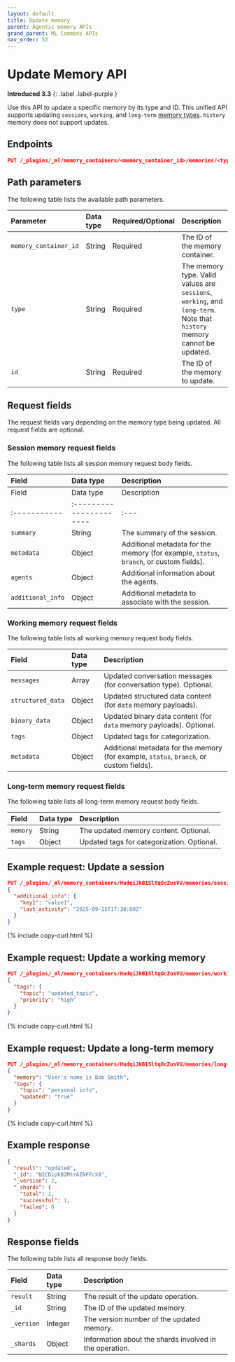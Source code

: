 ```yaml
---
layout: default
title: Update memory
parent: Agentic memory APIs
grand_parent: ML Commons APIs
nav_order: 52
---
```


# Update Memory API
**Introduced 3.3**
{: .label .label-purple }

Use this API to update a specific memory by its type and ID. This unified API supports updating `sessions`, `working`, and `long-term` [memory types]({{site.url}}{{site.baseurl}}/ml-commons-plugin/agentic-memory/#memory-types). `history` memory does not support updates.

## Endpoints

```json
PUT /_plugins/_ml/memory_containers/<memory_container_id>/memories/<type>/<id>
```

## Path parameters

The following table lists the available path parameters.

| Parameter | Data type | Required/Optional | Description |
| :--- | :--- | :--- | :--- |
| `memory_container_id` | String | Required | The ID of the memory container. |
| `type` | String | Required | The memory type. Valid values are `sessions`, `working`, and `long-term`. Note that `history` memory cannot be updated. |
| `id` | String | Required | The ID of the memory to update. |

## Request fields

The request fields vary depending on the memory type being updated. All request fields are optional.

### Session memory request fields

The following table lists all session memory request body fields. 

| Field | Data type | Description |
| :--- | :--- | :--- |
| Field      | Data type             | Description |
|:-----------|:----------------------| :--- |
| `summary`  | String                | The summary of the session.
| `metadata` | Object   | Additional metadata for the memory (for example, `status`, `branch`, or custom fields). |
| `agents`   | Object   | Additional information about the agents. |
| `additional_info` | Object | Additional metadata to associate with the session. |

### Working memory request fields

The following table lists all working memory request body fields.

| Field | Data type | Description |
| :--- | :--- | :--- |
| `messages` | Array | Updated conversation messages (for conversation type). Optional. |
| `structured_data` | Object | Updated structured data content (for `data` memory payloads). |
| `binary_data` | Object | Updated binary data content (for `data` memory payloads). Optional.           |
| `tags` | Object | Updated tags for categorization.                       |
| `metadata` | Object  | Additional metadata for the memory (for example, `status`, `branch`, or custom fields).

### Long-term memory request fields

The following table lists all long-term memory request body fields.

| Field | Data type | Description |
| :--- | :--- | :--- |
| `memory` | String | The updated memory content. Optional. |
| `tags` | Object | Updated tags for categorization. Optional. |

## Example request: Update a session

```json
PUT /_plugins/_ml/memory_containers/HudqiJkB1SltqOcZusVU/memories/sessions/N2CDipkB2Mtr6INFFcX8
{
  "additional_info": {
    "key1": "value1",
    "last_activity": "2025-09-15T17:30:00Z"
  }
}
```
{% include copy-curl.html %}

## Example request: Update a working memory

```json
PUT /_plugins/_ml/memory_containers/HudqiJkB1SltqOcZusVU/memories/working/XyEuiJkBeh2gPPwzjYWM
{
  "tags": {
    "topic": "updated_topic",
    "priority": "high"
  }
}
```
{% include copy-curl.html %}

## Example request: Update a long-term memory

```json
PUT /_plugins/_ml/memory_containers/HudqiJkB1SltqOcZusVU/memories/long-term/DcxjTpkBvwXRq366C1Zz
{
  "memory": "User's name is Bob Smith",
  "tags": {
    "topic": "personal info",
    "updated": "true"
  }
}
```
{% include copy-curl.html %}

## Example response

```json
{
  "result": "updated",
  "_id": "N2CDipkB2Mtr6INFFcX8",
  "_version": 2,
  "_shards": {
    "total": 2,
    "successful": 1,
    "failed": 0
  }
}
```

## Response fields

The following table lists all response body fields.

| Field | Data type | Description |
| :--- | :--- | :--- |
| `result` | String | The result of the update operation. |
| `_id` | String | The ID of the updated memory. |
| `_version` | Integer | The version number of the updated memory. |
| `_shards` | Object | Information about the shards involved in the operation. |
